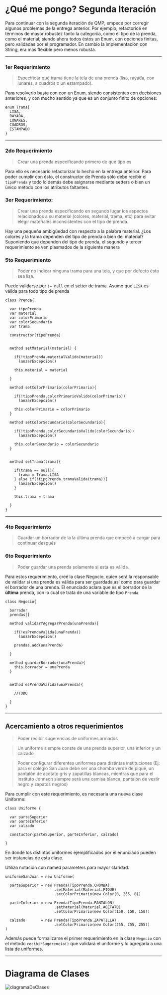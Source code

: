 # ¿Qué me pongo? Segunda Iteración

Para continuar con la segunda iteración de QMP, empecé por corregir algunos problemas de la entrega anterior. Por ejemplo, refactoricé en términos de mayor robustez tanto la categoriía, como el tipo de la prenda, como el material; siendo ahora todos éstos un Enum, con opciones finitas, pero validadas por el programador. En cambio la implementación con String, era más flexible pero menos robusta.

----

### 1er Requerimiento


>Especificar qué trama tiene la tela de una prenda (lisa, rayada, con lunares, a cuadros o un estampado).

Para resolverlo basta con con un Enum, siendo consistentes con decisiones anteriores, y con mucho sentido ya que es un conjunto finito de opciones:

```
enum Trama{
  LISA,
  RAYADA,
  LUNARES,
  CUADROS,
  ESTAMPADO
}
```
----

### 2do Requerimiento

> Crear una prenda especificando primero de qué tipo es

Para ello es necesario refactorizar lo hecho en la entrega anterior. Para poder cumplir con ésto, el constructor de Prenda sólo debe recibir el `tipoPrenda` y todo lo demás debe asignarse mediante setters o bien un único método con los atributos faltantes.


### 3er Requerimiento:

>Crear una prenda especificando en segundo lugar los aspectos relacionados a su material (colores, material, trama, etc) para evitar elegir materiales inconsistentes con el tipo de prenda.

Hay una pequeña ambigüedad con respecto a la palabra material. ¿Los colores y la trama dependen del tipo de prenda o bien del material? Suponiendo que dependen del tipo de prenda, el segundo y tercer requerimiento se ven plasmados de la siguiente manera


### 5to Requerimiento

>Poder no indicar ninguna trama para una tela, y que por defecto ésta sea lisa.

Puede validarse por `!= null` en el setter de trama.
Asumo que `LISA` es válida para todo tipo de prenda


```
class Prenda{

  var tipoPrenda
  var material
  var colorPrimario
  var colorSecundario
  var trama

  constructor(tipoPrenda)


  method setMaterial(material) {

    if(!tipoPrenda.materialValido(material))
      lanzarExcepción()

    this.material = material
    
  }

  method setColorPrimario(colorPrimario){

    if(!tipoPrenda.colorPrimarioValido(colorPrimario))
      lanzarExcepción()

    this.colorPrimario = colorPrimario
  }

  method setColorSecundario(colorSecundario){

    if(!tipoPrenda.colorSecundarioValido(colorSecundario))
      lanzarExcepción()

    this.colorSecundario = colorSecundario
  }


  method setTrama(trama){

    if(trama == null){
      trama = Trama.LISA
    } else if(!tipoPrenda.tramaValida(trama)){
      lanzarExcepción()
    }

    this.trama = trama

  }
}

```

----

### 4to Requerimiento

>Guardar un borrador de la la última prenda que empecé a cargar para continuar después

### 6to Requerimiento

> Poder guardar una prenda solamente si esta es válida.


Para estos requerimiento, creé la clase Negocio, quien será la responsable de validar si una prenda es válida para ser guardada,así como para guardar el borrador de una prenda. El enunciado aclara que es el borrador de la **última** prenda, con lo cual se trata de una variable de tipo `Prenda`.

```
class Negocio{

  borrador
  prendas[]

  method validarYAgregarPrenda(unaPrenda){

    if(!esPrendaValida(unaPrenda))
      lanzarExcepcion()

    prendas.add(unaPrenda)

  }

  method guardarBorrador(unaPrenda){
    this.borrador = unaPrenda
  }


  method esPrendaValida(unaPrenda){

    //TODO
  
  }
}
```
---


## Acercamiento a otros requerimientos

> Poder recibir sugerencias de uniformes armados

> Un uniforme siempre conste de una prenda superior, una inferior y un calzado

> Poder configurar diferentes uniformes para distintas instituciones (Ej: para el colegio San Juan debe ser una chomba verde de piqué, un pantalón de acetato gris y zapatillas blancas, mientras que para el Instituto Johnson siempre será una camisa blanca, pantalón de vestir negro y zapatos negros) 

Para cumplir con este requerimiento, es necesaria una nueva clase Uniforme:

```
class Uniforme {

  var parteSuperior
  var parteInferior
  var calzado

  constuctor(parteSuperior, parteInferior, calzado)

}

```

En donde los distintos uniformes ejemplificados por el enunciado pueden ser instancias de esta clase.

Utilizo notación con named parameters para mayor claridad.

```
uniformeSanJuan = new Uniforme(

  parteSuperior = new Prenda(TipoPrenda.CHOMBA)
                      .setMaterial(Material.PIQUE)
                      .setColorPrimario(new Color(0, 255, 0))

  parteInferior = new Prenda(TipoPrenda.PANTALON)
                      .setMaterial(Material.ACETATO)
                      .setColorPrimario(new Color(150, 150, 150))

  calzado       = new Prenda(TipoPrenda.ZAPATILLA)
                      .setColorPrimario(new Color(255, 255, 255))
)

```

Además puede formalizarse el primer requerimiento en la clase `Negocio` con el método `recibirSugerencia()` que validará el uniforme y lo agregaría a una lista de uniformes.


---

# Diagrama de Clases

![diagramaDeClases](http://www.plantuml.com/plantuml/proxy?cache=no&src=https://raw.githubusercontent.com/SwaXTech/QMP-1ra-Iteracion/main/SegundaIteracion/diagramaDeclases.plantuml)


